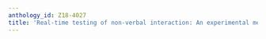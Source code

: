 ```yaml
---
anthology_id: Z18-4027
title: 'Real-time testing of non-verbal interaction: An experimental method and platform'
---
```

